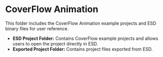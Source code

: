 #     CoverFlow Animation

This folder includes the CoverFlow Animation example projects and ESD binary files for user reference.

*  **ESD Project Folder:** Contains CoverFlow example projects and allows users to open the project directly in ESD.
*  **Exported Project Folder:** Contains project files exported from ESD.
  

